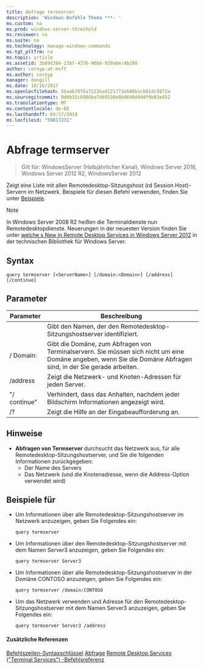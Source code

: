 ```yaml
---
title: Abfrage termserver
description: 'Windows-Befehle Thema ***- '
ms.custom: na
ms.prod: windows-server-threshold
ms.reviewer: na
ms.suite: na
ms.technology: manage-windows-commands
ms.tgt_pltfrm: na
ms.topic: article
ms.assetid: 3b89d3b4-236f-4376-90b6-939a0ec4b288
author: coreyp-at-msft
ms.author: coreyp
manager: dongill
ms.date: 10/16/2017
ms.openlocfilehash: 5baab78f6a7222bad121773e686bacb01dc8872a
ms.sourcegitcommit: 0d0b32c8986ba7db9536e0b8648d4ddf9b03e452
ms.translationtype: MT
ms.contentlocale: de-DE
ms.lasthandoff: 04/17/2019
ms.locfileid: "59817231"
---
```

# <a name="query-termserver"></a>Abfrage termserver

>Gilt für: WindowsServer (Halbjährlicher Kanal), Windows Server 2016, Windows Server 2012 R2, WindowsServer 2012

Zeigt eine Liste mit allen Remotedesktop-Sitzungshost (rd Session Host)-Servern im Netzwerk.
Beispiele für diesen Befehl verwenden, finden Sie unter [Beispiele](#BKMK_examples).
> [!NOTE]
> In Windows Server 2008 R2 heißen die Terminaldienste nun Remotedesktopdienste. Neuerungen in der neuesten Version finden Sie unter [welche s New in Remote Desktop Services in Windows Server 2012](https://technet.microsoft.com/library/hh831527) in der technischen Bibliothek für Windows Server.
## <a name="syntax"></a>Syntax
```
query termserver [<ServerName>] [/domain:<Domain>] [/address] [/continue]
```
## <a name="parameters"></a>Parameter
|Parameter|Beschreibung|
|-------|--------|
|<ServerName>|Gibt den Namen, der den Remotedesktop-Sitzungshostserver identifiziert.|
|/ Domain:<Domain>|Gibt die Domäne, zum Abfragen von Terminalservern. Sie müssen sich nicht um eine Domäne angeben, wenn Sie die Domäne Abfragen sind, in der Sie gerade arbeiten.|
|/address|Zeigt die Netzwerk- und Knoten-Adressen für jeden Server.|
|"/ continue"|Verhindert, dass das Anhalten, nachdem jeder Bildschirm Informationen angezeigt wird.|
|/?|Zeigt die Hilfe an der Eingabeaufforderung an.|
## <a name="remarks"></a>Hinweise
-   **Abfragen von Termserver** durchsucht das Netzwerk aus, für alle Remotedesktop-Sitzungshostserver, und Sie die folgenden Informationen zurückgegeben:
    -   Der Name des Servers
    -   Das Netzwerk (und die Knotenadresse, wenn die Address-Option verwendet wird)
## <a name="BKMK_examples"></a>Beispiele für
-   Um Informationen über alle Remotedesktop-Sitzungshostserver im Netzwerk anzuzeigen, geben Sie Folgendes ein:
    ```
    query termserver
    ```
-   Um Informationen über den Remotedesktop-Sitzungshostserver mit dem Namen Server3 anzuzeigen, geben Sie Folgendes ein:
    ```
    query termserver Server3
    ```
-   Um Informationen über alle Remotedesktop-Sitzungshostserver in der Domäne CONTOSO anzuzeigen, geben Sie Folgendes ein:
    ```
    query termserver /domain:CONTOSO
    ```
-   Um das Netzwerk verwenden und Adresse für den Remotedesktop-Sitzungshostserver mit dem Namen Server3 anzuzeigen, geben Sie Folgendes ein:
    ```
    query termserver Server3 /address
    ```
#### <a name="additional-references"></a>Zusätzliche Referenzen
[Befehlszeilen-Syntaxschlüssel](command-line-syntax-key.md)
[Abfrage](query.md)
[Remote Desktop Services &#40;"Terminal Services"&#41; -Befehlsreferenz](remote-desktop-services-terminal-services-command-reference.md)
